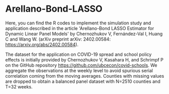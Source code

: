 # Arellano-Bond-LASSO

Here, you can find the R codes to implement the simulation study and application described in the article 'Arellano-Bond LASSO Estimator for Dynamic Linear Panel Models' by Chernozhukov V, Fernández-Val I, Huang C and Wang W. (arXiv preprint arXiv: 2402.00584: https://arxiv.org/abs/2402.00584).

The dataset for the application on COVID-19 spread and school policy effects is initially provided by Chernozhukov V, Kasahara H, and Schrimpf P on the GitHub repository https://github.com/ubcecon/covid-schools. 
We aggregate the observations at the weekly level to avoid spurious serial correlation coming from the moving averages. Counties with missing values are dropped to obtain a balanced panel dataset with N=2510 counties and T=32 weeks.
